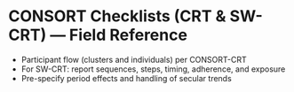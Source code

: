 # CONSORT Checklists (CRT & SW-CRT) — Field Reference
- Participant flow (clusters and individuals) per CONSORT-CRT
- For SW-CRT: report sequences, steps, timing, adherence, and exposure
- Pre-specify period effects and handling of secular trends
